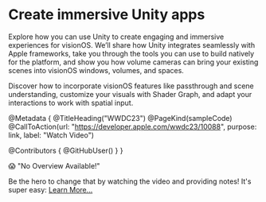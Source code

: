 # Create immersive Unity apps

Explore how you can use Unity to create engaging and immersive experiences for visionOS. We’ll share how Unity integrates seamlessly with Apple frameworks, take you through the tools you can use to build natively for the platform, and show you how volume cameras can bring your existing scenes into visionOS windows, volumes, and spaces. 

Discover how to incorporate visionOS features like passthrough and scene understanding, customize your visuals with Shader Graph, and adapt your interactions to work with spatial input.

@Metadata {
   @TitleHeading("WWDC23")
   @PageKind(sampleCode)
   @CallToAction(url: "https://developer.apple.com/wwdc23/10088", purpose: link, label: "Watch Video")

   @Contributors {
      @GitHubUser(<replace this with your GitHub handle>)
   }
}

😱 "No Overview Available!"

Be the hero to change that by watching the video and providing notes! It's super easy:
 [Learn More…](https://wwdcnotes.github.io/WWDCNotes/documentation/wwdcnotes/contributing)
